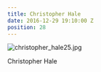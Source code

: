 ```yaml
---
title: Christopher Hale
date: 2016-12-29 19:10:00 Z
position: 28
---
```


![christopher_hale25.jpg](/uploads/christopher_hale25.jpg)

Christopher Hale